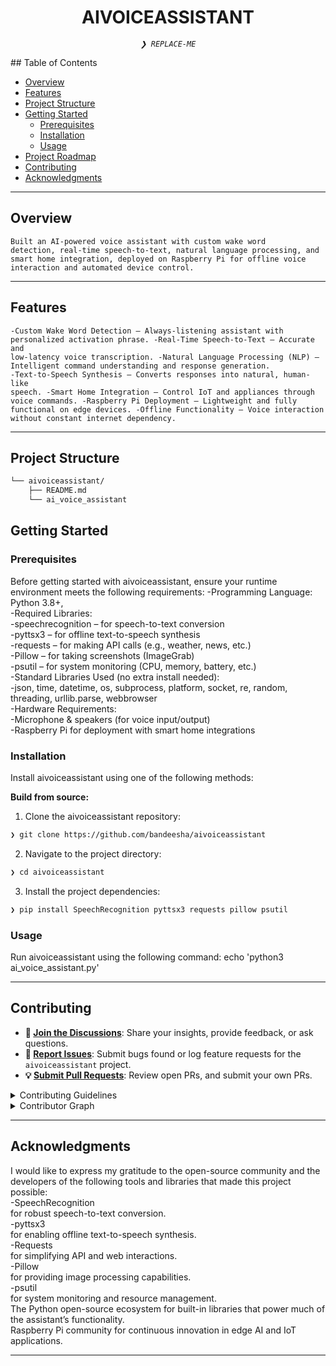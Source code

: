 
<p align="center"><h1 align="center">AIVOICEASSISTANT</h1></p>
<p align="center">
	<em><code>❯ REPLACE-ME</code></em>
</p>
##  Table of Contents

- [ Overview](#-overview)
- [ Features](#-features)
- [ Project Structure](#-project-structure)
- [ Getting Started](#-getting-started)
  - [ Prerequisites](#-prerequisites)
  - [ Installation](#-installation)
  - [ Usage](#-usage)
- [ Project Roadmap](#-project-roadmap)
- [ Contributing](#-contributing)
- [ Acknowledgments](#-acknowledgments)

---

##  Overview

<code>Built an AI-powered voice assistant with custom wake word detection, real-time speech-to-text, natural language processing, and smart home integration, deployed on Raspberry Pi for offline voice interaction and automated device control.</code>

---

##  Features

<code>-Custom Wake Word Detection – Always-listening assistant with personalized activation phrase.
-Real-Time Speech-to-Text – Accurate and low-latency voice transcription.
-Natural Language Processing (NLP) – Intelligent command understanding and response generation.
-Text-to-Speech Synthesis – Converts responses into natural, human-like speech.
-Smart Home Integration – Control IoT and appliances through voice commands.
-Raspberry Pi Deployment – Lightweight and fully functional on edge devices.
-Offline Functionality – Voice interaction without constant internet dependency.</code>

---

##  Project Structure

```sh
└── aivoiceassistant/
    ├── README.md
    └── ai_voice_assistant
```
##  Getting Started

###  Prerequisites

Before getting started with aivoiceassistant, ensure your runtime environment meets the following requirements:
-Programming Language: Python 3.8+,<br>
-Required Libraries:<br>
-speechrecognition – for speech-to-text conversion<br>
-pyttsx3 – for offline text-to-speech synthesis<br>
-requests – for making API calls (e.g., weather, news, etc.)<br>
-Pillow – for taking screenshots (ImageGrab)<br>
-psutil – for system monitoring (CPU, memory, battery, etc.)<br>
-Standard Libraries Used (no extra install needed):<br>
-json, time, datetime, os, subprocess, platform, socket, re, random, threading, urllib.parse,    webbrowser<br>
-Hardware Requirements:<br>
-Microphone & speakers (for voice input/output)<br>
-Raspberry Pi for deployment with smart home integrations<br>


###  Installation

Install aivoiceassistant using one of the following methods:

**Build from source:**

1. Clone the aivoiceassistant repository:
```sh
❯ git clone https://github.com/bandeesha/aivoiceassistant
```

2. Navigate to the project directory:
```sh
❯ cd aivoiceassistant
```

3. Install the project dependencies:
```sh
❯ pip install SpeechRecognition pyttsx3 requests pillow psutil

```


###  Usage
Run aivoiceassistant using the following command:
echo 'python3 ai_voice_assistant.py'

---

##  Contributing

- **💬 [Join the Discussions](https://github.com/bandeesha/aivoiceassistant/discussions)**: Share your insights, provide feedback, or ask questions.
- **🐛 [Report Issues](https://github.com/bandeesha/aivoiceassistant/issues)**: Submit bugs found or log feature requests for the `aivoiceassistant` project.
- **💡 [Submit Pull Requests](https://github.com/bandeesha/aivoiceassistant/blob/main/CONTRIBUTING.md)**: Review open PRs, and submit your own PRs.

<details closed>
<summary>Contributing Guidelines</summary>

1. **Fork the Repository**: Start by forking the project repository to your github account.
2. **Clone Locally**: Clone the forked repository to your local machine using a git client.
   ```sh
   git clone https://github.com/bandeesha/aivoiceassistant
   ```
3. **Create a New Branch**: Always work on a new branch, giving it a descriptive name.
   ```sh
   git checkout -b new-feature-x
   ```
4. **Make Your Changes**: Develop and test your changes locally.
5. **Commit Your Changes**: Commit with a clear message describing your updates.
   ```sh
   git commit -m 'Implemented new feature x.'
   ```
6. **Push to github**: Push the changes to your forked repository.
   ```sh
   git push origin new-feature-x
   ```
7. **Submit a Pull Request**: Create a PR against the original project repository. Clearly describe the changes and their motivations.
8. **Review**: Once your PR is reviewed and approved, it will be merged into the main branch. Congratulations on your contribution!
</details>

<details closed>
<summary>Contributor Graph</summary>
<br>
<p align="left">
   <a href="https://github.com{/bandeesha/aivoiceassistant/}graphs/contributors">
      <img src="https://contrib.rocks/image?repo=bandeesha/aivoiceassistant">
   </a>
</p>
</details>

---

##  Acknowledgments

I would like to express my gratitude to the open-source community and the developers of the following tools and libraries that made this project possible:<br>
-SpeechRecognition<br>
 for robust speech-to-text conversion.<br>
-pyttsx3<br>
 for enabling offline text-to-speech synthesis.<br>
-Requests<br>
 for simplifying API and web interactions.<br>
-Pillow<br>
 for providing image processing capabilities.<br>
-psutil<br>
 for system monitoring and resource management.<br>
The Python open-source ecosystem for built-in libraries that power much of the assistant’s functionality.<br>
Raspberry Pi community for continuous innovation in edge AI and IoT applications.<br>

---
